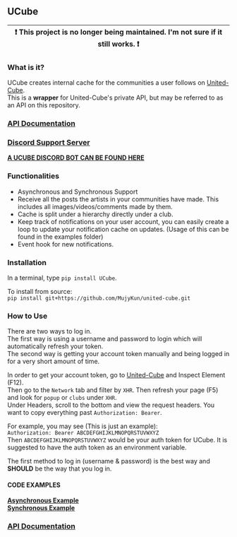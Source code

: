 ## UCube

| :exclamation:  This project is no longer being maintained. I'm not sure if it still works.  :exclamation:  |
|-----------------------------------------|

### What is it?
UCube creates internal cache for the communities a user follows on [United-Cube](https://www.united-cube.com/).  
This is a **wrapper** for United-Cube's private API, but may be referred to as an API on this repository.



### **[API Documentation](https://ucube.readthedocs.io/en/latest/)**

### **[Discord Support Server](https://discord.gg/bEXm85V)**

**[A UCUBE DISCORD BOT CAN BE FOUND HERE](https://github.com/MujyKun/united-cube-bot)**  


### Functionalities

* Asynchronous and Synchronous Support
* Receive all the posts the artists in your communities have made. This includes all images/videos/comments made by them.
* Cache is split under a hierarchy directly under a club.  
* Keep track of notifications on your user account, you can easily create a loop to update your notification cache on updates. (Usage of this can be found in the examples folder)
* Event hook for new notifications.

### Installation

In a terminal, type `pip install UCube`.  

To install from source:  
`pip install git+https://github.com/MujyKun/united-cube.git`


### How to Use

There are two ways to log in.  
The first way is using a username and password to login which will automatically refresh your token.  
The second way is getting your account token manually and being logged in for a very short amount of time.  

In order to get your account token, go to [United-Cube](https://www.united-cube.com/) and Inspect Element (F12).  
Then go to the `Network` tab and filter by `XHR`. Then refresh your page (F5) and look for `popup` or `clubs` under `XHR`.  
Under Headers, scroll to the bottom and view the request headers. You want to copy everything past `Authorization: Bearer`.

For example, you may see (This is just an example):  
``Authorization: Bearer ABCDEFGHIJKLMNOPQRSTUVWXYZ``  
Then ``ABCDEFGHIJKLMNOPQRSTUVWXYZ`` would be your auth token for UCube. 
It is suggested to have the auth token as an environment variable.

The first method to log in (username & password) is the best way and **SHOULD** be the way that you log in.  

#### CODE EXAMPLES

**[Asynchronous Example](https://github.com/MujyKun/united-cube/blob/master/examples/asynchronous.py)**  
**[Synchronous Example](https://github.com/MujyKun/united-cube/blob/master/examples/synchronous.py)**

### **[API Documentation](https://ucube.readthedocs.io/en/latest/)**
